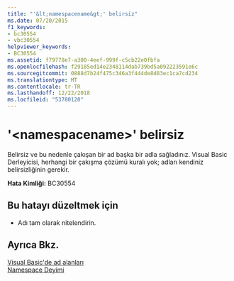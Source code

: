 ```yaml
---
title: "'&lt;namespacename&gt;' belirsiz"
ms.date: 07/20/2015
f1_keywords:
- bc30554
- vbc30554
helpviewer_keywords:
- BC30554
ms.assetid: f79778e7-a300-4eef-999f-c5cb22e0fbfa
ms.openlocfilehash: f29185ed14e2348114dab739bd5a092223591e6c
ms.sourcegitcommit: 0888d7b24f475c346a3f444de8d83ec1ca7cd234
ms.translationtype: MT
ms.contentlocale: tr-TR
ms.lasthandoff: 12/22/2018
ms.locfileid: "53780120"
---
```

# <a name="ltnamespacenamegt-is-ambiguous"></a>'&lt;namespacename&gt;' belirsiz
Belirsiz ve bu nedenle çakışan bir ad başka bir adla sağladınız. Visual Basic Derleyicisi, herhangi bir çakışma çözümü kuralı yok; adları kendiniz belirsizliğinin gerekir.  
  
 **Hata Kimliği:** BC30554  
  
## <a name="to-correct-this-error"></a>Bu hatayı düzeltmek için  
  
-   Adı tam olarak nitelendirin.  
  
## <a name="see-also"></a>Ayrıca Bkz.  
 [Visual Basic'de ad alanları](../../visual-basic/programming-guide/program-structure/namespaces.md)  
 [Namespace Deyimi](../../visual-basic/language-reference/statements/namespace-statement.md)
